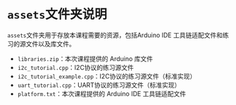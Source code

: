 # `assets`文件夹说明

`assets`文件夹用于存放本课程需要的资源，包括Arduino IDE 工具链适配文件和练习的源文件以及库文件。

- `libraries.zip`：本次课程提供的 Arduino 库文件
- `i2c_tutorial.cpp`：I2C协议的练习源文件
- `i2c_tutorial_example.cpp`：I2C协议的练习源文件（标准实现）
- `uart_tutorial.cpp`：UART协议的练习源文件（标准实现）
- `platform.txt`：本次课程提供的 Arduino IDE 工具链适配文件